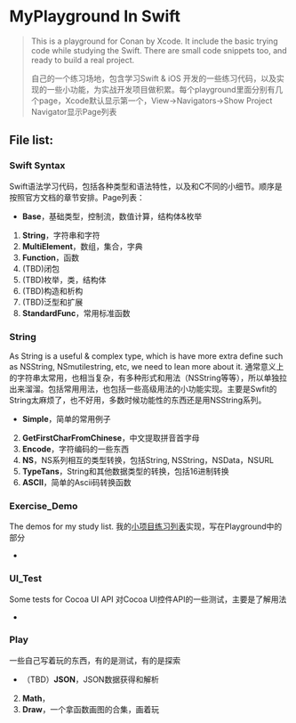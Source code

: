 # MyPlayground In Swift
> This is a playground for Conan by Xcode. It include the basic trying code while studying the Swift. There are small code snippets too, and ready to build a real project.
> 
> 自己的一个练习场地，包含学习Swift & iOS 开发的一些练习代码，以及实现的一些小功能，为实战开发项目做积累。每个playground里面分别有几个page，Xcode默认显示第一个，View->Navigators->Show Project Navigator显示Page列表

## File list:

### Swift Syntax
Swift语法学习代码，包括各种类型和语法特性，以及和C不同的小细节。顺序是按照官方文档的章节安排。Page列表：

- **Base**，基础类型，控制流，数值计算，结构体&枚举
1. **String**，字符串和字符
1. **MultiElement**，数组，集合，字典
1. **Function**，函数
1. (TBD)闭包
1. (TBD)枚举，类，结构体
1. (TBD)构造和析构
1. (TBD)泛型和扩展
1. **StandardFunc**，常用标准函数


### String
As String is a useful & complex type, which is have more extra define such as NSString, NSmutilestring, etc, we need to lean more about it.
通常意义上的字符串太常用，也相当复杂，有多种形式和用法（NSString等等），所以单独拉出来溜溜。包括常用用法，也包括一些高级用法的小功能实现。主要是Swfit的String太麻烦了，也不好用，多数时候功能性的东西还是用NSString系列。

- **Simple**，简单的常用例子
2. **GetFirstCharFromChinese**，中文提取拼音首字母
3. **Encode**，字符编码的一些东西
4. **NS**，NS系列相互的类型转换，包括String, NSString，NSData，NSURL
5. **TypeTans**，String和其他数据类型的转换，包括16进制转换
6. **ASCII**，简单的Ascii码转换函数


### Exercise_Demo
The demos for my study list.
我的[小项目练习列表](https://github.com/conanwhf/ResourceDoc/blob/master/tryList.md)实现，写在Playground中的部分

-  


### UI_Test
Some tests for Cocoa UI API
对Cocoa UI控件API的一些测试，主要是了解用法

-  


### Play
一些自己写着玩的东西，有的是测试，有的是探索

- （TBD）**JSON**，JSON数据获得和解析
2. **Math**，
3. **Draw**，一个拿函数画图的合集，画着玩

